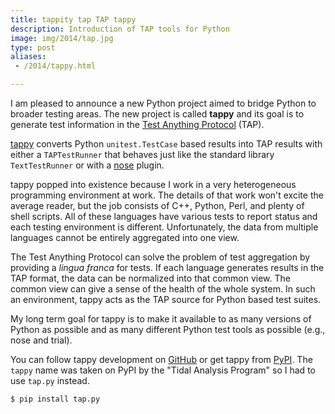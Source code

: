 ```yaml
---
title: tappity tap TAP tappy
description: Introduction of TAP tools for Python
image: img/2014/tap.jpg
type: post
aliases:
 - /2014/tappy.html

---
```

I am pleased to announce a new Python project aimed to bridge Python to
broader testing areas. The new project is called **tappy** and its goal is to
generate test information in the [Test Anything
Protocol](http://testanything.org/) (TAP).

[tappy](http://tappy.readthedocs.org/en/latest/) converts Python
`unitest.TestCase` based results into TAP results with either a
`TAPTestRunner` that behaves just like the standard library `TextTestRunner`
or with a [nose](https://nose.readthedocs.org/en/latest/) plugin.

tappy popped into existence because I work in a very heterogeneous programming
environment at work. The details of that work won't excite the average reader,
but the job consists of C++, Python, Perl, and plenty of shell scripts. All
of these languages have various tests to report status and each testing
environment is different. Unfortunately, the data from multiple languages
cannot be entirely aggregated into one view.

The Test Anything Protocol can solve the problem of test aggregation by
providing a *lingua franca* for tests. If each language generates results in
the TAP format, the data can be normalized into that common view. The common
view can give a sense of the health of the whole system. In such an
environment, tappy acts as the TAP source for Python based test suites.

My long term goal for tappy is to make it available to as many versions of
Python as possible and as many different Python test tools as possible (e.g.,
nose and trial).

You can follow tappy development on [GitHub](https://github.com/mblayman/tappy)
or get tappy from [PyPI](https://pypi.python.org/pypi/tap.py). The `tappy` name
was taken on PyPI by the "Tidal Analysis Program" so I had to use `tap.py`
instead.

```console
$ pip install tap.py
```

